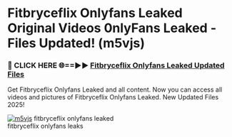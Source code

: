 # Fitbryceflix Onlyfans Leaked Original Videos 0nlyFans Leaked - Files Updated! (m5vjs)

<h3>🔴 CLICK HERE 🌐==►► <a href="https://tinyurl.com/x26r9saj" rel="nofollow">Fitbryceflix Onlyfans Leaked Updated Files</a></h3>

Get Fitbryceflix Onlyfans Leaked and all content. Now you can access all videos and pictures of Fitbryceflix Onlyfans Leaked. New Updated Files 2025!

[![m5vjs](https://i.imgur.com/LkgZPqh.gif)](https://tinyurl.com/x26r9saj)
fitbryceflix onlyfans leaked<br>
fitbryceflix onlyfans leaks
